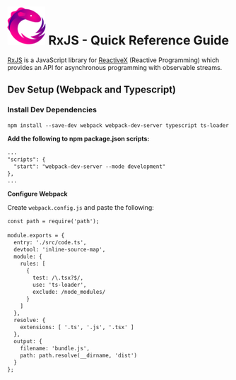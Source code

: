 <img src="https://github.com/ReactiveX/rxjs/raw/master/doc/asset/Rx_Logo_S.png" alt="RxJS Logo" width="86" height="86"> RxJS - Quick Reference Guide
=====================================


[RxJS](https://github.com/ReactiveX/rxjs) is a JavaScript library for [ReactiveX](http://reactivex.io/) (Reactive Programming) which provides an API for asynchronous programming with observable streams.


## Dev Setup (Webpack and Typescript)

### Install Dev Dependencies
```
npm install --save-dev webpack webpack-dev-server typescript ts-loader
```



**Add the following to npm package.json scripts:**
```
...
"scripts": {
  "start": "webpack-dev-server --mode development"
},
...
```


**Configure Webpack**

Create `webpack.config.js` and paste the following: 
```
const path = require('path');

module.exports = {
  entry: './src/code.ts',
  devtool: 'inline-source-map',
  module: {
    rules: [
      {
        test: /\.tsx?$/,
        use: 'ts-loader',
        exclude: /node_modules/
      }
    ]
  },
  resolve: {
    extensions: [ '.ts', '.js', '.tsx' ]
  },
  output: {
    filename: 'bundle.js',
    path: path.resolve(__dirname, 'dist')
  }
};
```

